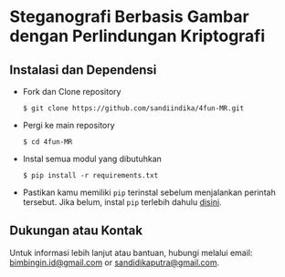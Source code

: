 # Steganografi Berbasis Gambar dengan Perlindungan Kriptografi


## Instalasi dan Dependensi

  - Fork dan Clone repository
    ```
    $ git clone https://github.com/sandiindika/4fun-MR.git
    ```

  - Pergi ke main repository
    ```
    $ cd 4fun-MR
    ```

  - Instal semua modul yang dibutuhkan
    ```
    $ pip install -r requirements.txt
    ```
    
  - Pastikan kamu memiliki `pip` terinstal sebelum menjalankan perintah tersebut. Jika belum, instal `pip` terlebih dahulu [disini](https://pip.pypa.io/en/stable/installation/).


## Dukungan atau Kontak

Untuk informasi lebih lanjut atau bantuan, hubungi melalui email: bimbingin.id@gmail.com or sandidikaputra@gmail.com.